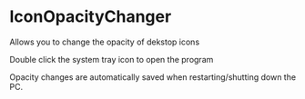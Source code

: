 # IconOpacityChanger
Allows you to change the opacity of dekstop icons

Double click the system tray icon to open the program

Opacity changes are automatically saved when restarting/shutting down the PC.
